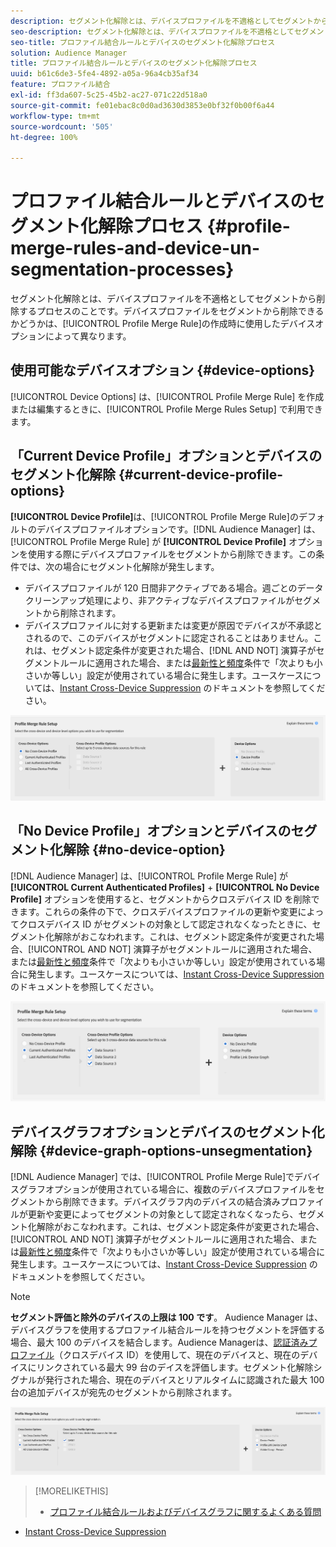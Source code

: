 ```yaml
---
description: セグメント化解除とは、デバイスプロファイルを不適格としてセグメントから削除するプロセスのことです。デバイスプロファイルをセグメントから削除できるかどうかは、プロファイル結合ルールの作成時に使用したデバイスオプションによって異なります。
seo-description: セグメント化解除とは、デバイスプロファイルを不適格としてセグメントから削除するプロセスのことです。デバイスプロファイルをセグメントから削除できるかどうかは、プロファイル結合ルールの作成時に使用したデバイスオプションによって異なります。
seo-title: プロファイル結合ルールとデバイスのセグメント化解除プロセス
solution: Audience Manager
title: プロファイル結合ルールとデバイスのセグメント化解除プロセス
uuid: b61c6de3-5fe4-4892-a05a-96a4cb35af34
feature: プロファイル結合
exl-id: ff3da607-5c25-45b2-ac27-071c22d518a0
source-git-commit: fe01ebac8c0d0ad3630d3853e0bf32f0b00f6a44
workflow-type: tm+mt
source-wordcount: '505'
ht-degree: 100%

---
```


# プロファイル結合ルールとデバイスのセグメント化解除プロセス {#profile-merge-rules-and-device-un-segmentation-processes}

セグメント化解除とは、デバイスプロファイルを不適格としてセグメントから削除するプロセスのことです。デバイスプロファイルをセグメントから削除できるかどうかは、[!UICONTROL Profile Merge Rule]の作成時に使用したデバイスオプションによって異なります。

## 使用可能なデバイスオプション {#device-options}

[!UICONTROL Device Options] は、[!UICONTROL Profile Merge Rule] を作成または編集するときに、[!UICONTROL Profile Merge Rules Setup] で利用できます。

## 「Current Device Profile」オプションとデバイスのセグメント化解除  {#current-device-profile-options}

**[!UICONTROL Device Profile]**&#x200B;は、[!UICONTROL Profile Merge Rule]のデフォルトのデバイスプロファイルオプションです。[!DNL Audience Manager] は、[!UICONTROL Profile Merge Rule] が **[!UICONTROL Device Profile]** オプションを使用する際にデバイスプロファイルをセグメントから削除できます。この条件では、次の場合にセグメント化解除が発生します。

* デバイスプロファイルが 120 日間非アクティブである場合。週ごとのデータクリーンアップ処理により、非アクティブなデバイスプロファイルがセグメントから削除されます。
* デバイスプロファイルに対する更新または変更が原因でデバイスが不承認とされるので、このデバイスがセグメントに認定されることはありません。これは、セグメント認定条件が変更された場合、[!DNL AND NOT] 演算子がセグメントルールに適用された場合、または[最新性と頻度](../segments/recency-and-frequency.md)条件で「次よりも小さいか等しい」設定が使用されている場合に発生します。ユースケースについては、[Instant Cross-Device Suppression](instant-cross-device-suppression.md) のドキュメントを参照してください。

![device-only](assets/device-only.png)

## 「No Device Profile」オプションとデバイスのセグメント化解除  {#no-device-option}

[!DNL Audience Manager] は、[!UICONTROL Profile Merge Rule] が **[!UICONTROL Current Authenticated Profiles]** + **[!UICONTROL No Device Profile]** オプションを使用すると、セグメントからクロスデバイス ID を削除できます。これらの条件の下で、クロスデバイスプロファイルの更新や変更によってクロスデバイス ID がセグメントの対象として認定されなくなったときに、セグメント化解除がおこなわれます。これは、セグメント認定条件が変更された場合、[!UICONTROL AND NOT] 演算子がセグメントルールに適用された場合、または[最新性と頻度](../segments/recency-and-frequency.md)条件で「次よりも小さいか等しい」設定が使用されている場合に発生します。ユースケースについては、[Instant Cross-Device Suppression](instant-cross-device-suppression.md) のドキュメントを参照してください。

![](assets/current-no-device.png)

## デバイスグラフオプションとデバイスのセグメント化解除 {#device-graph-options-unsegmentation}

[!DNL Audience Manager] では、[!UICONTROL Profile Merge Rule]でデバイスグラフオプションが使用されている場合に、複数のデバイスプロファイルをセグメントから削除できます。デバイスグラフ内のデバイスの結合済みプロファイルが更新や変更によってセグメントの対象として認定されなくなったら、セグメント化解除がおこなわれます。これは、セグメント認定条件が変更された場合、[!UICONTROL AND NOT] 演算子がセグメントルールに適用された場合、または[最新性と頻度](../segments/recency-and-frequency.md)条件で「次よりも小さいか等しい」設定が使用されている場合に発生します。ユースケースについては、[Instant Cross-Device Suppression](instant-cross-device-suppression.md) のドキュメントを参照してください。

>[!NOTE]
>
>**セグメント評価と除外のデバイスの上限は 100 です**。
>Audience Manager は、デバイスグラフを使用するプロファイル結合ルールを持つセグメントを評価する場合、最大 100 のデバイスを結合します。Audience Managerは、[認証済みプロファイル](../../reference/visitor-authentication-states.md)（クロスデバイス ID）を使用して、現在のデバイスと、現在のデバイスにリンクされている最大 99 台のデイスを評価します。セグメント化解除シグナルが発行された場合、現在のデバイスとリアルタイムに認識された最大 100 台の追加デバイスが宛先のセグメントから削除されます。

![](assets/last-device-graph.png)

>[!MORELIKETHIS]
>
>* [プロファイル結合ルールおよびデバイスグラフに関するよくある質問](../../faq/faq-profile-merge.md)
* [Instant Cross-Device Suppression](instant-cross-device-suppression.md)

